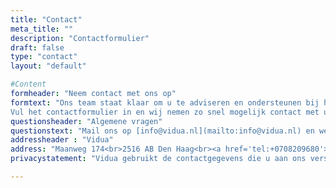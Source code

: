 ```yaml
---
title: "Contact"
meta_title: ""
description: "Contactformulier"
draft: false
type: "contact"
layout: "default"

#Content
formheader: "Neem contact met ons op"
formtext: "Ons team staat klaar om u te adviseren en ondersteunen bij het optimaliseren van uw digitale dienstverlening.
Vul het contactformulier in en wij nemen zo snel mogelijk contact met u op."
questionsheader: "Algemene vragen"
questionstext: "Mail ons op [info@vidua.nl](mailto:info@vidua.nl) en we nemen zo snel mogelijk contact met u op."
addressheader : "Vidua"
address: "Maanweg 174<br>2516 AB Den Haag<br><a href='tel:+0708209680'>(070) 820 96 80</a>"
privacystatement: "Vidua gebruikt de contactgegevens die u aan ons verstrekt alleen om contact met u op te nemen over de informatie die u heeft aangevraagd. Voor meer informatie kunt u onze [privacyverklaring](https://cleverbase.com/privacy-statement-nl/) raadplegen."

---
```

